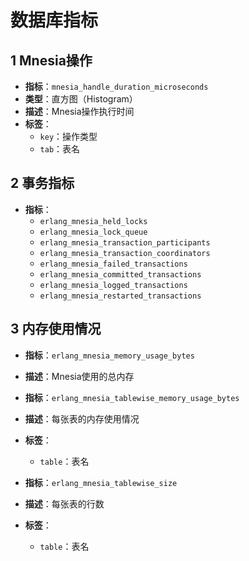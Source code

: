 # 数据库指标

## 1 Mnesia操作
- **指标**：`mnesia_handle_duration_microseconds`
- **类型**：直方图（Histogram）
- **描述**：Mnesia操作执行时间
- **标签**：
  - `key`：操作类型
  - `tab`：表名

## 2 事务指标
- **指标**：
  - `erlang_mnesia_held_locks`
  - `erlang_mnesia_lock_queue`
  - `erlang_mnesia_transaction_participants`
  - `erlang_mnesia_transaction_coordinators`
  - `erlang_mnesia_failed_transactions`
  - `erlang_mnesia_committed_transactions`
  - `erlang_mnesia_logged_transactions`
  - `erlang_mnesia_restarted_transactions`

## 3 内存使用情况
- **指标**：`erlang_mnesia_memory_usage_bytes`
- **描述**：Mnesia使用的总内存

- **指标**：`erlang_mnesia_tablewise_memory_usage_bytes`
- **描述**：每张表的内存使用情况
- **标签**：
  - `table`：表名

- **指标**：`erlang_mnesia_tablewise_size`
- **描述**：每张表的行数
- **标签**：
  - `table`：表名